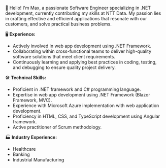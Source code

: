👋 Hello! I'm Max, a passionate Software Engineer specializing in .NET development, currently contributing my skills at NTT Data. My passion lies in crafting effective and efficient applications that resonate with our customers, and solve practical business problems.

🖥️ **Experience:**

- Actively involved in web app development using .NET Framework.
- Collaborating within cross-functional teams to deliver high-quality software solutions that meet client requirements.
- Continuously learning and applying best practices in coding, testing, and debugging to ensure quality project delivery.

🛠️ **Technical Skills:**

- Proficient in .NET framework and C# programming language.
- Expertise in web app development using .NET Framework (Blazor Framework, MVC).
- Experience with Microsoft Azure implementation with web application development.
- Proficiency in HTML, CSS, and TypeScript development using Angular framework.
- Active practitioner of Scrum methodology.

🏭 **Industry Experience:**

- Healthcare
- Banking
- Industrial Manufacturing
